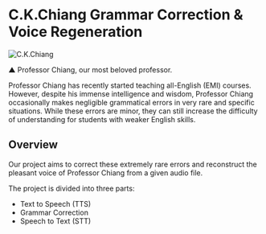 # C.K.Chiang Grammar Correction & Voice Regeneration

![C.K.Chiang](https://www.cs.ccu.edu.tw/~ckchiang/Big.jpg)

▲ Professor Chiang, our most beloved professor.

Professor Chiang has recently started teaching all-English (EMI) courses. However, despite his immense intelligence and wisdom, Professor Chiang occasionally makes negligible grammatical errors in very rare and specific situations. While these errors are minor, they can still increase the difficulty of understanding for students with weaker English skills.

## Overview

Our project aims to correct these extremely rare errors and reconstruct the pleasant voice of Professor Chiang from a given audio file.

The project is divided into three parts:

- Text to Speech (TTS)
- Grammar Correction
- Speech to Text (STT)
